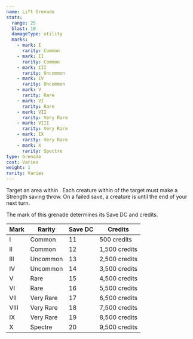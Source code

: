 ```yaml
---
name: Lift Grenade
stats:
  range: 25
  blast: 10
  damageType: utility
  marks:
    - mark: I
      rarity: Common
    - mark: II
      rarity: Common
    - mark: III
      rarity: Uncommon
    - mark: IV
      rarity: Uncommon
    - mark: V
      rarity: Rare
    - mark: VI
      rarity: Rare
    - mark: VII
      rarity: Very Rare
    - mark: VIII
      rarity: Very Rare
    - mark: IX
      rarity: Very Rare
    - mark: X
      rarity: Spectre
type: Grenade
cost: Varies
weight: 1
rarity: Varies
---
```

Target an area within <me-distance length="25" />. Each creature within <me-distance length="10" /> of the target must make a Strength saving throw.
On a failed save, a creature is <me-condition id="lifted" /> until the end of your next turn.

The mark of this grenade determines its Save DC and credits.

Mark|Rarity|Save DC|Credits
---|---|---|---
I|Common|11|500 credits
II|Common|12|1,500 credits
III|Uncommon|13|2,500 credits
IV|Uncommon|14|3,500 credits
V|Rare|15|4,500 credits
VI|Rare|16|5,500 credits
VII|Very Rare|17|6,500 credits
VIII|Very Rare|18|7,500 credits
IX|Very Rare|19|8,500 credits
X|Spectre|20|9,500 credits
